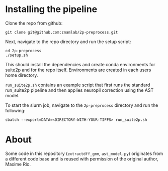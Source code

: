 # Installing the pipeline

Clone the repo from github:
```
git clone git@github.com:znamlab/2p-preprocess.git
```

Next, navigate to the repo directory and run the setup script:
```
cd 2p-preprocess
./setup.sh
```

This should install the dependencies and create conda environments for suite2p
and for the repo itself. Environments are created in each users home directory.

`run_suite2p.sh` contains an example script that first runs the standard run_suite2p
pipeline and then applies neuropil correction using the AST model.

To start the slurm job, navigate to the `2p-preprocess` directory and run the following:
```
sbatch --export=DATA=<DIRECTORY-WITH-YOUR-TIFFS> run_suite2p.sh
```

# About
Some code in this repository (`extractdff_gmm`, `ast_model.py`) originates from a different code
base and is reused with permission of the original author, Maxime Rio.
